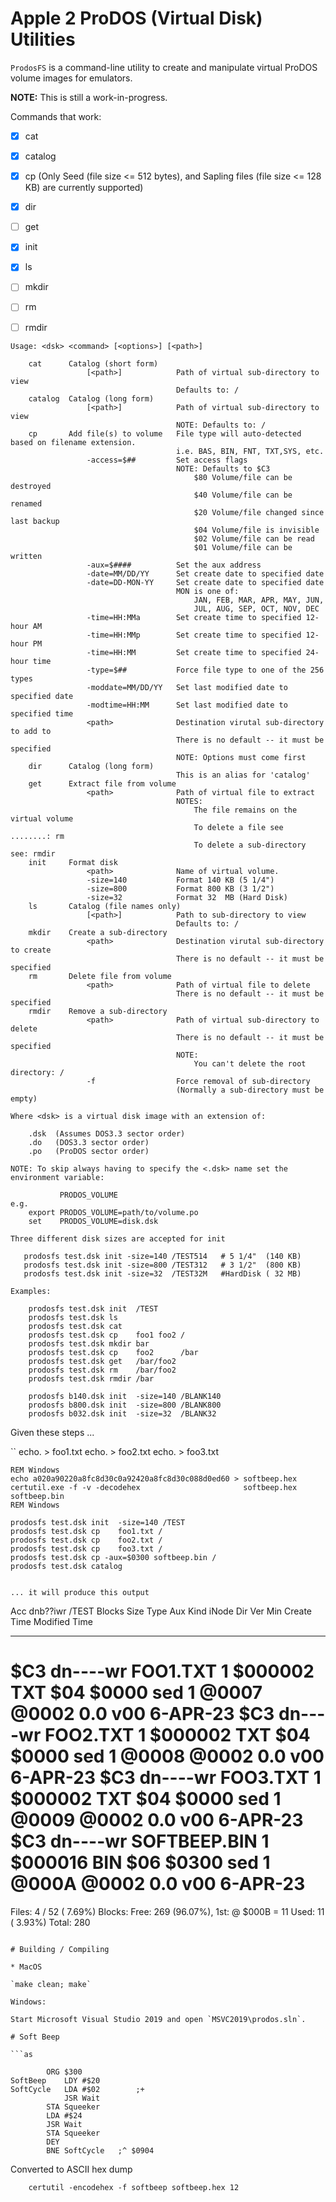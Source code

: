 # Apple 2 ProDOS (Virtual Disk) Utilities

`ProdosFS` is a command-line utility to create and manipulate virtual ProDOS volume images for emulators.

**NOTE:** This is still a work-in-progress.

Commands that work:

* [x] cat
* [x] catalog
* [x] cp  (Only Seed (file size <= 512 bytes), and Sapling files (file size <= 128 KB) are currently supported)
* [x] dir
* [ ] get
* [x] init
* [x] ls
* [ ] mkdir
* [ ] rm
* [ ] rmdir


```
Usage: <dsk> <command> [<options>] [<path>]

    cat      Catalog (short form)
                 [<path>]            Path of virtual sub-directory to view
                                     Defaults to: /
    catalog  Catalog (long form)
                 [<path>]            Path of virtual sub-directory to view
                                     NOTE: Defaults to: /
    cp       Add file(s) to volume   File type will auto-detected based on filename extension.
                                     i.e. BAS, BIN, FNT, TXT,SYS, etc.
                 -access=$##         Set access flags
                                     NOTE: Defaults to $C3
                                         $80 Volume/file can be destroyed
                                         $40 Volume/file can be renamed
                                         $20 Volume/file changed since last backup
                                         $04 Volume/file is invisible
                                         $02 Volume/file can be read
                                         $01 Volume/file can be written
                 -aux=$####          Set the aux address
                 -date=MM/DD/YY      Set create date to specified date
                 -date=DD-MON-YY     Set create date to specified date
                                     MON is one of:
                                         JAN, FEB, MAR, APR, MAY, JUN,
                                         JUL, AUG, SEP, OCT, NOV, DEC
                 -time=HH:MMa        Set create time to specified 12-hour AM
                 -time=HH:MMp        Set create time to specified 12-hour PM
                 -time=HH:MM         Set create time to specified 24-hour time
                 -type=$##           Force file type to one of the 256 types
                 -moddate=MM/DD/YY   Set last modified date to specified date
                 -modtime=HH:MM      Set last modified date to specified time
                 <path>              Destination virutal sub-directory to add to
                                     There is no default -- it must be specified
                                     NOTE: Options must come first
    dir      Catalog (long form)
                                     This is an alias for 'catalog'
    get      Extract file from volume
                 <path>              Path of virtual file to extract
                                     NOTES:
                                         The file remains on the virtual volume
                                         To delete a file see ........: rm
                                         To delete a sub-directory see: rmdir
    init     Format disk
                 <path>              Name of virtual volume.
                 -size=140           Format 140 KB (5 1/4")
                 -size=800           Format 800 KB (3 1/2")
                 -size=32            Format 32  MB (Hard Disk)
    ls       Catalog (file names only)
                 [<path>]            Path to sub-directory to view
                                     Defaults to: /
    mkdir    Create a sub-directory
                 <path>              Destination virutal sub-directory to create
                                     There is no default -- it must be specified
    rm       Delete file from volume
                 <path>              Path of virtual file to delete
                                     There is no default -- it must be specified
    rmdir    Remove a sub-directory
                 <path>              Path of virtual sub-directory to delete
                                     There is no default -- it must be specified
                                     NOTE:
                                         You can't delete the root directory: /
                 -f                  Force removal of sub-directory
                                     (Normally a sub-directory must be empty)

Where <dsk> is a virtual disk image with an extension of:

    .dsk  (Assumes DOS3.3 sector order)
    .do   (DOS3.3 sector order)
    .po   (ProDOS sector order)

NOTE: To skip always having to specify the <.dsk> name set the environment variable:

           PRODOS_VOLUME
e.g.
    export PRODOS_VOLUME=path/to/volume.po
    set    PRODOS_VOLUME=disk.dsk

Three different disk sizes are accepted for init

   prodosfs test.dsk init -size=140 /TEST514   # 5 1/4"  (140 KB)
   prodosfs test.dsk init -size=800 /TEST312   # 3 1/2"  (800 KB)
   prodosfs test.dsk init -size=32  /TEST32M   #HardDisk ( 32 MB)

Examples:

    prodosfs test.dsk init  /TEST
    prodosfs test.dsk ls
    prodosfs test.dsk cat
    prodosfs test.dsk cp    foo1 foo2 /
    prodosfs test.dsk mkdir bar
    prodosfs test.dsk cp    foo2      /bar
    prodosfs test.dsk get   /bar/foo2
    prodosfs test.dsk rm    /bar/foo2
    prodosfs test.dsk rmdir /bar

    prodosfs b140.dsk init  -size=140 /BLANK140
    prodosfs b800.dsk init  -size=800 /BLANK800
    prodosfs b032.dsk init  -size=32  /BLANK32
```

Given these steps ...

``
    echo. > foo1.txt
    echo. > foo2.txt
    echo. > foo3.txt

    REM Windows
    echo a020a90220a8fc8d30c0a92420a8fc8d30c088d0ed60 > softbeep.hex
    certutil.exe -f -v -decodehex                       softbeep.hex softbeep.bin
    REM Windows

    prodosfs test.dsk init  -size=140 /TEST
    prodosfs test.dsk cp    foo1.txt /
    prodosfs test.dsk cp    foo2.txt /
    prodosfs test.dsk cp    foo3.txt /
    prodosfs test.dsk cp -aux=$0300 softbeep.bin /
    prodosfs test.dsk catalog
```

... it will produce this output

```
Acc dnb??iwr /TEST            Blocks Size    Type    Aux   Kind  iNode Dir   Ver Min  Create    Time    Modified  Time
--- -------- ---------------- ------ ------- ------- ----- ----- ----- ----- --- ---  --------- ------  --------- ------
$C3 dn----wr  FOO1.TXT             1 $000002 TXT $04 $0000 sed 1 @0007 @0002 0.0 v00   6-APR-23         <NO DATE>
$C3 dn----wr  FOO2.TXT             1 $000002 TXT $04 $0000 sed 1 @0008 @0002 0.0 v00   6-APR-23         <NO DATE>
$C3 dn----wr  FOO3.TXT             1 $000002 TXT $04 $0000 sed 1 @0009 @0002 0.0 v00   6-APR-23         <NO DATE>
$C3 dn----wr  SOFTBEEP.BIN         1 $000016 BIN $06 $0300 sed 1 @000A @0002 0.0 v00   6-APR-23         <NO DATE>
 ===============
Files:        4 / 52 ( 7.69%)
Blocks:
   Free:    269 (96.07%), 1st: @ $000B = 11
   Used:     11 ( 3.93%)
  Total:    280
```

# Building / Compiling

* MacOS

`make clean; make`

Windows:

Start Microsoft Visual Studio 2019 and open `MSVC2019\prodos.sln`.

# Soft Beep

```as

		ORG $300
SoftBeep 	LDY #$20
SoftCycle	LDA #$02        ;+
	        JSR Wait
		STA Squeeker
		LDA #$24
		JSR Wait
		STA Squeeker
		DEY
		BNE SoftCycle   ;^ $0904
```

Converted to ASCII hex dump

```
    certutil -encodehex -f softbeep softbeep.hex 12
```
